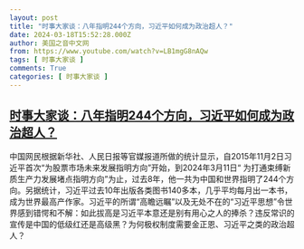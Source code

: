 ```yaml
---
layout: post
title: "时事大家谈：八年指明244个方向，习近平如何成为政治超人？"
date: 2024-03-18T15:52:28.000Z
author: 美国之音中文网
from: https://www.youtube.com/watch?v=LB1mgG8nAQw
tags: [ 时事大家谈 ]
comments: True
categories: [ 时事大家谈 ]
---
```

<!--1710777148000-->
[时事大家谈：八年指明244个方向，习近平如何成为政治超人？](https://www.youtube.com/watch?v=LB1mgG8nAQw)
------

<div>
中国网民根据新华社、人民日报等官媒报道所做的统计显示，自2015年11月2日习近平首次“为股票市场未来发展指明方向”开始，到2024年3月11日“ 为打通束缚新质生产力发展堵点指明方向”为止，过去8年，他一共为中国和世界指明了244个方向。另据统计，习近平过去10年出版各类图书140多本，几乎平均每月出一本书，成为世界最高产作家。习近平的所谓“高瞻远瞩”以及无处不在的“习近平思想”令世界感到错愕和不解：如此拔高是习近平本意还是别有用心之人的捧杀？违反常识的宣传是中国的低级红还是高级黑？为何极权制度需要金正恩、习近平之类的政治超人？
</div>
